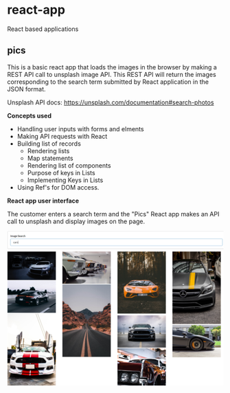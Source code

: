 # react-app
React based applications

## pics

This is a basic react app that loads the images in the browser by making a REST API call to unsplash image API. This REST API will return the images corresponding to the search term submitted by React application in the JSON format.

Unsplash API docs: https://unsplash.com/documentation#search-photos

**Concepts used**

- Handling user inputs with forms and elments
- Making API requests with React
- Building list of records
  - Rendering lists
  - Map statements
  - Rendering list of components
  - Purpose of keys in Lists
  - Implementing Keys in Lists
- Using Ref's for DOM access.

**React app user interface**

The customer enters a search term and the "Pics" React app makes an API call to unsplash and display images on the page.

![Accuracy](https://github.com/agoel41/react-app/blob/master/pics/public/Pics%20react%20app.png)
